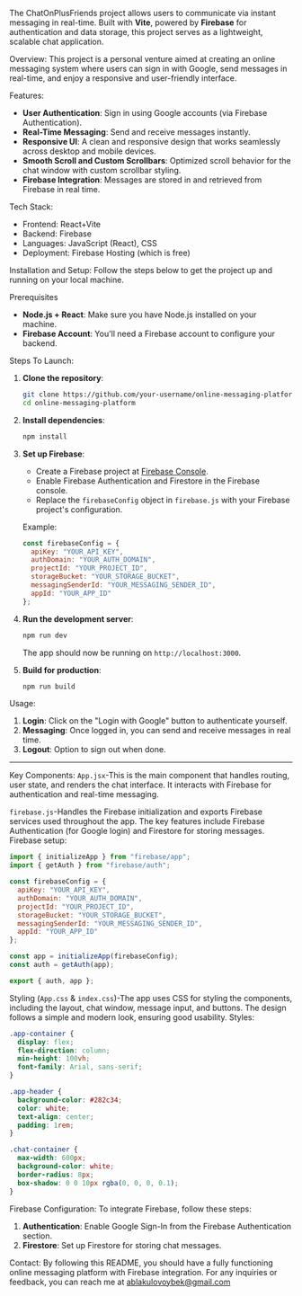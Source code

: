 
The ChatOnPlusFriends project allows users to communicate via instant messaging in real-time. Built with **Vite**, powered by **Firebase** for authentication and data storage, this project serves as a lightweight, scalable chat application.

Overview:
This project is a personal venture aimed at creating an online messaging system where users can sign in with Google, send messages in real-time, and enjoy a responsive and user-friendly interface.

Features:
- **User Authentication**: Sign in using Google accounts (via Firebase Authentication).
- **Real-Time Messaging**: Send and receive messages instantly.
- **Responsive UI**: A clean and responsive design that works seamlessly across desktop and mobile devices.
- **Smooth Scroll and Custom Scrollbars**: Optimized scroll behavior for the chat window with custom scrollbar styling.
- **Firebase Integration**: Messages are stored in and retrieved from Firebase in real time.



Tech Stack:
- Frontend: React+Vite
- Backend: Firebase
- Languages: JavaScript (React), CSS
- Deployment: Firebase Hosting (which is free)

Installation and Setup:
Follow the steps below to get the project up and running on your local machine.

Prerequisites
- **Node.js + React**: Make sure you have Node.js installed on your machine.
- **Firebase Account**: You'll need a Firebase account to configure your backend.

Steps To Launch:
1. **Clone the repository**:
   ```bash
   git clone https://github.com/your-username/online-messaging-platform.git
   cd online-messaging-platform
   ```

2. **Install dependencies**:
   ```bash
   npm install
   ```

3. **Set up Firebase**:
   - Create a Firebase project at [Firebase Console](https://console.firebase.google.com/).
   - Enable Firebase Authentication and Firestore in the Firebase console.
   - Replace the `firebaseConfig` object in `firebase.js` with your Firebase project's configuration.

   Example:
   ```javascript
   const firebaseConfig = {
     apiKey: "YOUR_API_KEY",
     authDomain: "YOUR_AUTH_DOMAIN",
     projectId: "YOUR_PROJECT_ID",
     storageBucket: "YOUR_STORAGE_BUCKET",
     messagingSenderId: "YOUR_MESSAGING_SENDER_ID",
     appId: "YOUR_APP_ID"
   };
   ```

4. **Run the development server**:
   ```bash
   npm run dev
   ```

   The app should now be running on `http://localhost:3000`.

5. **Build for production**:
   ```bash
   npm run build
   ```

Usage:
1. **Login**: Click on the "Login with Google" button to authenticate yourself.
2. **Messaging**: Once logged in, you can send and receive messages in real time.
3. **Logout**: Option to sign out when done.

---

Key Components:
`App.jsx`-This is the main component that handles routing, user state, and renders the chat interface. It interacts with Firebase for authentication and real-time messaging.

`firebase.js`-Handles the Firebase initialization and exports Firebase services used throughout the app. The key features include Firebase Authentication (for Google login) and Firestore for storing messages.
Firebase setup:
```javascript
import { initializeApp } from "firebase/app";
import { getAuth } from "firebase/auth";

const firebaseConfig = {
  apiKey: "YOUR_API_KEY",
  authDomain: "YOUR_AUTH_DOMAIN",
  projectId: "YOUR_PROJECT_ID",
  storageBucket: "YOUR_STORAGE_BUCKET",
  messagingSenderId: "YOUR_MESSAGING_SENDER_ID",
  appId: "YOUR_APP_ID"
};

const app = initializeApp(firebaseConfig);
const auth = getAuth(app);

export { auth, app };
```

Styling (`App.css` & `index.css`)-The app uses CSS for styling the components, including the layout, chat window, message input, and buttons. The design follows a simple and modern look, ensuring good usability.
Styles:
```css
.app-container {
  display: flex;
  flex-direction: column;
  min-height: 100vh;
  font-family: Arial, sans-serif;
}

.app-header {
  background-color: #282c34;
  color: white;
  text-align: center;
  padding: 1rem;
}

.chat-container {
  max-width: 600px;
  background-color: white;
  border-radius: 8px;
  box-shadow: 0 0 10px rgba(0, 0, 0, 0.1);
}
```



Firebase Configuration:
To integrate Firebase, follow these steps:
1. **Authentication**: Enable Google Sign-In from the Firebase Authentication section.
2. **Firestore**: Set up Firestore for storing chat messages.




Contact:
By following this README, you should have a fully functioning online messaging platform with Firebase integration.
For any inquiries or feedback, you can reach me at ablakulovoybek@gmail.com
